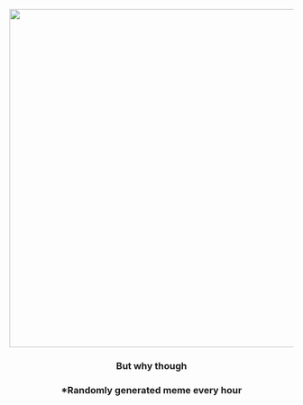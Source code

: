 <p align="center">
        <img src="https://i.redd.it/n45di9wwiuj91.jpg" width="600" height="600">
        </p>
        <h3 align="center">But why though</h3>
        <h3 align="center">*Randomly generated meme every hour</h3>
    